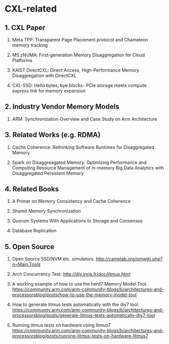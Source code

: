 # CXL-related

## 1. CXL Paper

1. Meta TPP: Transparent Page Placement protocol and Chameleon memory tracking 

2. MS zNUMA: First-generation Memory Disaggregation for Cloud Platforms

3. KAIST DirectCXL: Direct Access, High-Performance Memory Disaggregation with DirectCXL

4. CXL-SSD: Hello bytes, bye blocks- PCIe storage meets compute express link for memory expansion


## 2. Industry Vendor Memory Models

1. ARM: Synchronization Overview and Case Study on Arm Architecture


## 3. Related Works (e.g. RDMA)

1. Cache Coherence: Rethinking Software Runtimes for Disaggregated Memory.

2. Spark on Disaggreagated Memory: Optimizing Performance and Computing Resource Management of in-memory Big Data Analytics with Disaggregated Persistent Memory


## 4. Related Books

1. A Primer on Memory Consistency and Cache Coherence

2. Shared Memory Synchronization

3. Quorum Systems With Applications to Storage and Consensus

4. Database Replication


## 5. Open Source 

1. Open Source SSD/NVM etc. simulators.  http://camelab.org/pmwiki.php?n=Main.Tools

2. Arch Concurrency Test. http://diy.inria.fr/doc/litmus.html

3. A working example of how to use the herd7 Memory Model Tool. https://community.arm.com/arm-community-blogs/b/architectures-and-processorsblog/posts/how-to-use-the-memory-model-tool

4. How to generate litmus tests automatically with the diy7 tool. https://community.arm.com/arm-community-blogs/b/architectures-and-processorsblog/posts/generate-litmus-tests-automatically-diy7-tool

5. Running litmus tests on hardware using litmus7. https://community.arm.com/arm-community-blogs/b/architectures-and-processorsblog/posts/running-litmus-tests-on-hardware-litmus7
